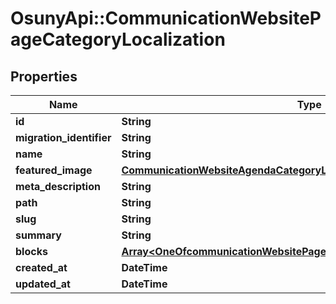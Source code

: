 # OsunyApi::CommunicationWebsitePageCategoryLocalization

## Properties
Name | Type | Description | Notes
------------ | ------------- | ------------- | -------------
**id** | **String** |  | [optional] 
**migration_identifier** | **String** |  | [optional] 
**name** | **String** |  | [optional] 
**featured_image** | [**CommunicationWebsiteAgendaCategoryLocalizationFeaturedImage**](CommunicationWebsiteAgendaCategoryLocalizationFeaturedImage.md) |  | [optional] 
**meta_description** | **String** |  | [optional] 
**path** | **String** |  | [optional] 
**slug** | **String** |  | [optional] 
**summary** | **String** |  | [optional] 
**blocks** | [**Array&lt;OneOfcommunicationWebsitePageCategoryLocalizationBlocksItems&gt;**](.md) |  | [optional] 
**created_at** | **DateTime** |  | [optional] 
**updated_at** | **DateTime** |  | [optional] 

